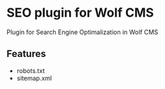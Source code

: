 SEO plugin for Wolf CMS
=======================

Plugin for Search Engine Optimalization in Wolf CMS

Features
--------

* robots.txt
* sitemap.xml